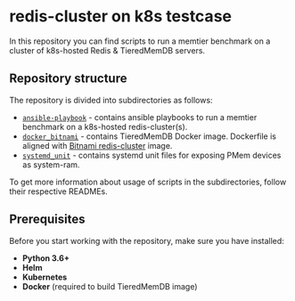 [//]: # (SPDX-License-Identifier: BSD-3-Clause)
[//]: # (Copyright 2021-2022, Intel Corporation)

# redis-cluster on k8s testcase

In this repository you can find scripts to run a memtier benchmark on a cluster of k8s-hosted Redis & TieredMemDB servers. 

## Repository structure
The repository is divided into subdirectories as follows:
* [`ansible-playbook`](./ansible-playbook) - contains ansible playbooks to run a memtier benchmark on a k8s-hosted redis-cluster(s).
* [`docker_bitnami`](./docker_bitnami) - contains TieredMemDB Docker image. Dockerfile is aligned with [Bitnami redis-cluster](https://github.com/bitnami/bitnami-docker-redis-cluster) image.
* [`systemd_unit`](./systemd_unit) - contains systemd unit files for exposing PMem devices as system-ram.

To get more information about usage of scripts in the subdirectories, follow their respective READMEs.

## Prerequisites
Before you start working with the repository, make sure you have installed:
* **Python 3.6+**
* **Helm**
* **Kubernetes**
* **Docker** (required to build TieredMemDB image)
